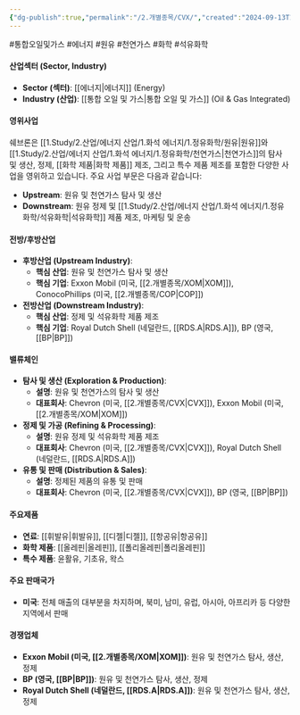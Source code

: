 ```yaml
---
{"dg-publish":true,"permalink":"/2.개별종목/CVX/","created":"2024-09-13T12:56:42.983+09:00","updated":"2025-06-03T20:05:58.574+09:00"}
---
```


#통합오일및가스 #에너지 #원유 #천연가스 #화학 #석유화학

#### 산업섹터 (Sector, Industry)

- **Sector (섹터)**: [[에너지\|에너지]] (Energy)
- **Industry (산업)**: [[통합 오일 및 가스\|통합 오일 및 가스]] (Oil & Gas Integrated)

#### 영위사업

쉐브론은 [[1.Study/2.산업/에너지 산업/1.화석 에너지/1.정유화학/원유\|원유]]와 [[1.Study/2.산업/에너지 산업/1.화석 에너지/1.정유화학/천연가스\|천연가스]]의 탐사 및 생산, 정제, [[화학 제품\|화학 제품]] 제조, 그리고 특수 제품 제조를 포함한 다양한 사업을 영위하고 있습니다. 주요 사업 부문은 다음과 같습니다:

- **Upstream**: 원유 및 천연가스 탐사 및 생산
- **Downstream**: 원유 정제 및 [[1.Study/2.산업/에너지 산업/1.화석 에너지/1.정유화학/석유화학\|석유화학]] 제품 제조, 마케팅 및 운송

#### 전방/후방산업

- **후방산업 (Upstream Industry)**:
    - **핵심 산업**: 원유 및 천연가스 탐사 및 생산
    - **핵심 기업**: Exxon Mobil (미국, [[2.개별종목/XOM\|XOM]]), ConocoPhillips (미국, [[2.개별종목/COP\|COP]])
- **전방산업 (Downstream Industry)**:
    - **핵심 산업**: 정제 및 석유화학 제품 제조
    - **핵심 기업**: Royal Dutch Shell (네덜란드, [[RDS.A\|RDS.A]]), BP (영국, [[BP\|BP]])

#### 밸류체인

- **탐사 및 생산 (Exploration & Production)**:
    - **설명**: 원유 및 천연가스의 탐사 및 생산
    - **대표회사**: Chevron (미국, [[2.개별종목/CVX\|CVX]]), Exxon Mobil (미국, [[2.개별종목/XOM\|XOM]])
- **정제 및 가공 (Refining & Processing)**:
    - **설명**: 원유 정제 및 석유화학 제품 제조
    - **대표회사**: Chevron (미국, [[2.개별종목/CVX\|CVX]]), Royal Dutch Shell (네덜란드, [[RDS.A\|RDS.A]])
- **유통 및 판매 (Distribution & Sales)**:
    - **설명**: 정제된 제품의 유통 및 판매
    - **대표회사**: Chevron (미국, [[2.개별종목/CVX\|CVX]]), BP (영국, [[BP\|BP]])

#### 주요제품

- **연료**: [[휘발유\|휘발유]], [[디젤\|디젤]], [[항공유\|항공유]]
- **화학 제품**: [[올레핀\|올레핀]], [[폴리올레핀\|폴리올레핀]]
- **특수 제품**: 윤활유, 기초유, 왁스

#### 주요 판매국가

- **미국**: 전체 매출의 대부분을 차지하며, 북미, 남미, 유럽, 아시아, 아프리카 등 다양한 지역에서 판매

#### 경쟁업체

- **Exxon Mobil (미국, [[2.개별종목/XOM\|XOM]])**: 원유 및 천연가스 탐사, 생산, 정제
- **BP (영국, [[BP\|BP]])**: 원유 및 천연가스 탐사, 생산, 정제
- **Royal Dutch Shell (네덜란드, [[RDS.A\|RDS.A]])**: 원유 및 천연가스 탐사, 생산, 정제